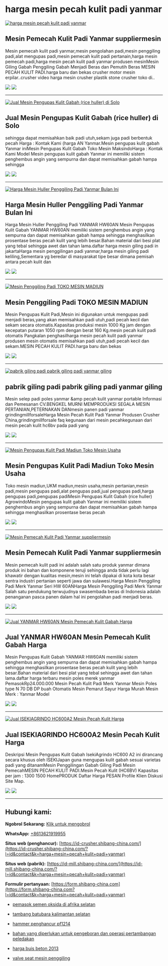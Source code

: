 # harga mesin pecah kulit padi yanmar

<a href="https://swt.shibang-china.com/?l=id&img&k=harga+mesin+pecah+kulit+padi+yanmar" target="_blank">![harga mesin pecah kulit padi yanmar](http://static.shibang-china.com/all-800x300/67.jpg)</a>

## Mesin Pemecah Kulit Padi Yanmar suppliermesin
Mesin pemecah kulit padi yanmar,mesin pengolahan padi,mesin penggiling padi,alat mengupas padi,mesin pemecah kulit padi pertanain,harga mesin pemecah padi,harga mesin pecah kulit padi yanmar produsen mesinMesin Giling Gabah Penggiling Gabah Menjadi Beras dan Pemutih Beras MESIN PECAH KULIT PADI.harga baru dan bekas crusher motor mesin erpilar..crusher video harga mesin crusher plastik stone crusher toko di..


<a href="https://whatsapp.shibangsoft.com/WhatsApp.php" target="_blank" title="WhatsApp">![](http://static.shibang-china.com/icon/whatsapp.png)</a> <a href="https://swt.shibang-china.com/?l=id&icon&k=harga+mesin+pecah+kulit+padi+yanmar" target="_blank">![](http://static.shibang-china.com/icon/chat-id.png)</a>

---

<a href="https://swt.shibang-china.com/?l=id&img&k=harga+mesin+pecah+kulit+padi+yanmar" target="_blank">![Jual Mesin Pengupas Kulit Gabah (rice huller) di Solo](http://static.shibang-china.com/all-800x300/575.jpg)</a>

## Jual Mesin Pengupas Kulit Gabah (rice huller) di Solo
sehingga dapat memisahkan baik padi utuh,sekam juga padi berbentuk pecah Harga : Kontak Kami (harga AN Yanmar.Mesin pengupas kulit gabah Yanmar iniMesin Pengupas Kulit Gabah Toko Mesin MaksindoHarga : Kontak Kami Model Mesin pengupas kulit gabah Yanmar ini memiliki sistem penghembus angin yang sempurna dan dapat memisahkan gabah hampa sehingga


<a href="https://whatsapp.shibangsoft.com/WhatsApp.php" target="_blank" title="WhatsApp">![](http://static.shibang-china.com/icon/whatsapp.png)</a> <a href="https://swt.shibang-china.com/?l=id&icon&k=harga+mesin+pecah+kulit+padi+yanmar" target="_blank">![](http://static.shibang-china.com/icon/chat-id.png)</a>

---

<a href="https://swt.shibang-china.com/?l=id&img&k=harga+mesin+pecah+kulit+padi+yanmar" target="_blank">![Harga Mesin Huller Penggiling Padi Yanmar Bulan Ini](http://static.shibang-china.com/all-800x300/787.jpg)</a>

## Harga Mesin Huller Penggiling Padi Yanmar Bulan Ini
Harga Mesin Huller Penggiling Padi YANMAR HW60AN Mesin Pengupas Kulit Gabah YANMAR HW60AN memiliki sistem penghembus angin yang sempurna dan dapat memisahkan gabah hampa sehingga menghasilkan prosentase beras pecah kulit yang lebih besar.Bahan material dari besi plat yang tebal sehingga awet dan tahan lama.daftar harga mesin giling padi in jakartaHarga mesin penggilingan padi yanmar,harga mesin giling padi keliling,Sementara yg beredar di masyarakat tipe besar dimana pemisah antara pecah kulit dan


<a href="https://whatsapp.shibangsoft.com/WhatsApp.php" target="_blank" title="WhatsApp">![](http://static.shibang-china.com/icon/whatsapp.png)</a> <a href="https://swt.shibang-china.com/?l=id&icon&k=harga+mesin+pecah+kulit+padi+yanmar" target="_blank">![](http://static.shibang-china.com/icon/chat-id.png)</a>

---

<a href="https://swt.shibang-china.com/?l=id&img&k=harga+mesin+pecah+kulit+padi+yanmar" target="_blank">![Mesin Penggiling Padi TOKO MESIN MADIUN](http://static.shibang-china.com/all-800x300/1114.jpg)</a>

## Mesin Penggiling Padi TOKO MESIN MADIUN
Mesin Pengupas Kulit Padi,Mesin ini digunakan untuk mengupas padi menjadi beras,yang akan memisahkan padi utuh,padi pecah kecil dan sekam secara otomatis.Kapasitas produksi mesin 1000 Kg jam dengan kecepatan putaran 1050 rpm dengan berat 160 Kg.mesin pecah kulit padi otomatis Pangkalan penghasilharga mesin pecah kulit padi yanmar produsen mesin otomatis memisahkan padi utuh,padi pecah kecil dan sekam.MESIN PECAH KULIT PADI.harga baru dan bekas


<a href="https://whatsapp.shibangsoft.com/WhatsApp.php" target="_blank" title="WhatsApp">![](http://static.shibang-china.com/icon/whatsapp.png)</a> <a href="https://swt.shibang-china.com/?l=id&icon&k=harga+mesin+pecah+kulit+padi+yanmar" target="_blank">![](http://static.shibang-china.com/icon/chat-id.png)</a>

---

<a href="https://swt.shibang-china.com/?l=id&img&k=harga+mesin+pecah+kulit+padi+yanmar" target="_blank">![pabrik giling padi pabrik giling padi yanmar giling](http://static.shibang-china.com/all-800x300/113.jpg)</a>

## pabrik giling padi pabrik giling padi yanmar giling
Mesin selep padi poles yanmar &amp pecah kulit yanmar portable Informasi dan Pemesanan CV.BENGKEL MURNI MEMPRODUKSI SEGALA MESIN PERTANIAN,PETERNAKAN DANmesin panen padi yanmar grindingmillforsaleHarga Mesin Pecah Kulit Padi Yanmar Produsen Crusher China,grindingmillforsale faq kegunaan dari mesin pecahkegunaan dari mesin pecah kulit hc6bv pada padi yang


<a href="https://whatsapp.shibangsoft.com/WhatsApp.php" target="_blank" title="WhatsApp">![](http://static.shibang-china.com/icon/whatsapp.png)</a> <a href="https://swt.shibang-china.com/?l=id&icon&k=harga+mesin+pecah+kulit+padi+yanmar" target="_blank">![](http://static.shibang-china.com/icon/chat-id.png)</a>

---

<a href="https://swt.shibang-china.com/?l=id&img&k=harga+mesin+pecah+kulit+padi+yanmar" target="_blank">![Mesin Pengupas Kulit Padi Madiun Toko Mesin Usaha](http://static.shibang-china.com/all-800x300/986.jpg)</a>

## Mesin Pengupas Kulit Padi Madiun Toko Mesin Usaha
Toko mesin madiun,UKM madiun,mesin usaha,mesin pertanian,mesin padi,mesin pengupas padi,alat pengupas padi,jual pengupas padi,harga pengupas padi,pengupas padiMesin Pengupas Kulit Gabah (rice huller) AgrowindoMesin pengupas kulit gabah Yanmar ini memiliki sistem penghembus angin yang sempurna dan dapat memisahkan gabah hampa sehingga menghasilkan prosentase beras pecah


<a href="https://whatsapp.shibangsoft.com/WhatsApp.php" target="_blank" title="WhatsApp">![](http://static.shibang-china.com/icon/whatsapp.png)</a> <a href="https://swt.shibang-china.com/?l=id&icon&k=harga+mesin+pecah+kulit+padi+yanmar" target="_blank">![](http://static.shibang-china.com/icon/chat-id.png)</a>

---

<a href="https://swt.shibang-china.com/?l=id&img&k=harga+mesin+pecah+kulit+padi+yanmar" target="_blank">![Mesin Pemecah Kulit Padi Yanmar suppliermesin](http://static.shibang-china.com/all-800x300/591.jpg)</a>

## Mesin Pemecah Kulit Padi Yanmar suppliermesin
Mesin pemecah kulit padi ini adalah salah satu produk yanmar dimana produk ini bahan dan komponene teruji sehingga anda tidak perlu lagi khawatir dengan kualitas mesin,mesin ini telah dipakai di kota kota besar sentra industri pertanian seperti jawa dan sulawesi.Harga Mesin Penggiling Padi Merk Yanmar Seri HW 60ANHarga Mesin Penggiling Padi Merk Yanmar Salah satu pendukung terwujudnya swasembada beras di Indonesia adalah penanganan pasca panen dalam hal ini pengolahan padi menjadi beras.


<a href="https://whatsapp.shibangsoft.com/WhatsApp.php" target="_blank" title="WhatsApp">![](http://static.shibang-china.com/icon/whatsapp.png)</a> <a href="https://swt.shibang-china.com/?l=id&icon&k=harga+mesin+pecah+kulit+padi+yanmar" target="_blank">![](http://static.shibang-china.com/icon/chat-id.png)</a>

---

<a href="https://swt.shibang-china.com/?l=id&img&k=harga+mesin+pecah+kulit+padi+yanmar" target="_blank">![Jual YANMAR HW60AN Mesin Pemecah Kulit Gabah Harga](http://static.shibang-china.com/all-800x300/1130.jpg)</a>

## Jual YANMAR HW60AN Mesin Pemecah Kulit Gabah Harga
Mesin Pengupas Kulit Gabah YANMAR HW60AN memiliki sistem penghembus angin yang sempurna dan dapat memisahkan gabah hampa sehingga menghasilkan prosentase beras pecah kulit yang lebih besar.Bahan material dari besi plat yang tebal sehingga awet dan tahan lama.daftar harga terbaru mesin poles merek yanmar PemasokRp24.000.000 Mesin Pecah Kulit Padi Merk Yanmar Mesin Poles type N 70 DB DP buah Otomatis Mesin Pemarut Sayur Harga Murah Mesin Merk : Yanmar Model


<a href="https://whatsapp.shibangsoft.com/WhatsApp.php" target="_blank" title="WhatsApp">![](http://static.shibang-china.com/icon/whatsapp.png)</a> <a href="https://swt.shibang-china.com/?l=id&icon&k=harga+mesin+pecah+kulit+padi+yanmar" target="_blank">![](http://static.shibang-china.com/icon/chat-id.png)</a>

---

<a href="https://swt.shibang-china.com/?l=id&img&k=harga+mesin+pecah+kulit+padi+yanmar" target="_blank">![Jual ISEKIAGRINDO HC600A2 Mesin Pecah Kulit Harga](http://static.shibang-china.com/all-800x300/1266.jpg)</a>

## Jual ISEKIAGRINDO HC600A2 Mesin Pecah Kulit Harga
Deskripsi Mesin Pengupas Kulit Gabah IsekiAgrindo HC600 A2 ini dirancang secara khusus oleh ISEKIJapan guna mengupas kulit gabah sesuai varietas padi yang ditanamMesin Penggilingan Gabah Giling Padi Mesin PemecahMESIN PECAH KULIT PADI.Mesin Pecah Kulit (HC6BV) Kapasitas per jam : 1300 1500 HomePRODUK Daftar Harga PESAN Profile Klien Diskusi Site Map.


<a href="https://whatsapp.shibangsoft.com/WhatsApp.php" target="_blank" title="WhatsApp">![](http://static.shibang-china.com/icon/whatsapp.png)</a> <a href="https://swt.shibang-china.com/?l=id&icon&k=harga+mesin+pecah+kulit+padi+yanmar" target="_blank">![](http://static.shibang-china.com/icon/chat-id.png)</a>

---
## Hubungi kami:

**Ngobrol Sekarang:** [Klik untuk mengobrol](https://swt.shibang-china.com?l=id&contact&k=harga+mesin+pecah+kulit+padi+yanmar)

**WhatsApp:**  [+8613621919955](https://whatsapp.shibangsoft.com/WhatsApp.php)

**Situs web (penghancur):** [https://id-crusher.shibang-china.com/](https://id-crusher.shibang-china.com/?l=id&contact&k=harga+mesin+pecah+kulit+padi+yanmar)

**Situs web (pabrik):** [https://id-mill.shibang-china.com/](https://id-mill.shibang-china.com/?l=id&contact&k=harga+mesin+pecah+kulit+padi+yanmar)

**Formulir pertanyaan:** [https://form.shibang-china.com](https://form.shibang-china.com?l=id&contact&k=harga+mesin+pecah+kulit+padi+yanmar)

* [pemasok semen oksida di afrika selatan](../40/pemasok%20semen%20oksida%20di%20afrika%20selatan.md)

* [tambang batubara kalimantan selatan](../31/tambang%20batubara%20kalimantan%20selatan.md)

* [hammer penghancur pf1214](../40/hammer%20penghancur%20pf1214.md)

* [bahan yang diperlukan untuk pengeboran dan operasi pertambangan peledakan](../32/bahan%20yang%20diperlukan%20untuk%20pengeboran%20dan%20operasi%20pertambangan%20peledakan.md)

* [harga buis beton 2013](../35/harga%20buis%20beton%202013.md)

* [valve seat mesin penggiling](../39/valve%20seat%20mesin%20penggiling.md)